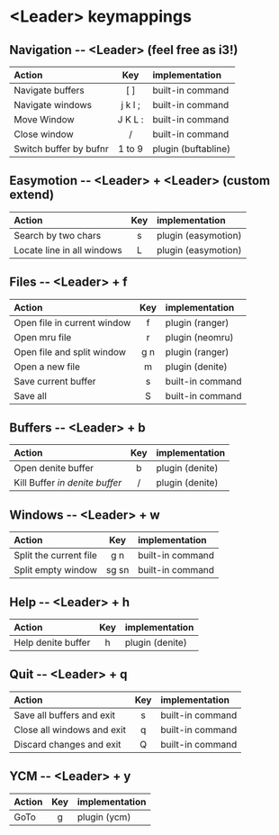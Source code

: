 # &lt;Leader&gt; keymappings
## Navigation -- &lt;Leader&gt;  (feel free as i3!)

| Action | Key | implementation |
| :-  | :-: | :- |
| Navigate buffers | [ ] | built-in command |
| Navigate windows | j k l ; | built-in command |
| Move Window | J K L : | built-in command |
| Close window | / | built-in command |
| Switch buffer by bufnr | 1 to 9 | plugin (buftabline) |

## Easymotion -- &lt;Leader&gt; + &lt;Leader&gt; (custom extend)

| Action | Key | implementation |
| :-  | :-: | :- |
| Search by two chars | s | plugin (easymotion) |
| Locate line in all windows | L | plugin (easymotion) |

## Files -- &lt;Leader&gt; + f

| Action | Key | implementation |
| :-  | :-: | :- |
| Open file in current window | f | plugin (ranger) |
| Open mru file | r | plugin (neomru) |
| Open file and split window | g n | plugin (ranger) |
| Open a new file | m | plugin (denite) |
| Save current buffer | s | built-in command |
| Save all | S | built-in command |

## Buffers -- &lt;Leader&gt; + b

| Action | Key | implementation |
| :-  | :-: | :- |
| Open denite buffer | b | plugin (denite) |
| Kill Buffer *in denite buffer* | / | plugin (denite) |

## Windows -- &lt;Leader&gt; + w

| Action | Key | implementation |
| :-  | :-: | :- |
| Split the current file | g n | built-in command |
| Split empty window | sg sn | built-in command |

## Help -- &lt;Leader&gt; + h

| Action | Key | implementation |
| :-  | :-: | :- |
| Help denite buffer | h | plugin (denite) |

## Quit -- &lt;Leader&gt; + q

| Action | Key | implementation |
| :-  | :-: | :- |
| Save all buffers and exit | s | built-in command |
| Close all windows and exit | q | built-in command |
| Discard changes and exit | Q | built-in command |

## YCM -- &lt;Leader&gt; + y

| Action | Key | implementation |
| :-  | :-: | :- |
| GoTo | g | plugin (ycm) |

